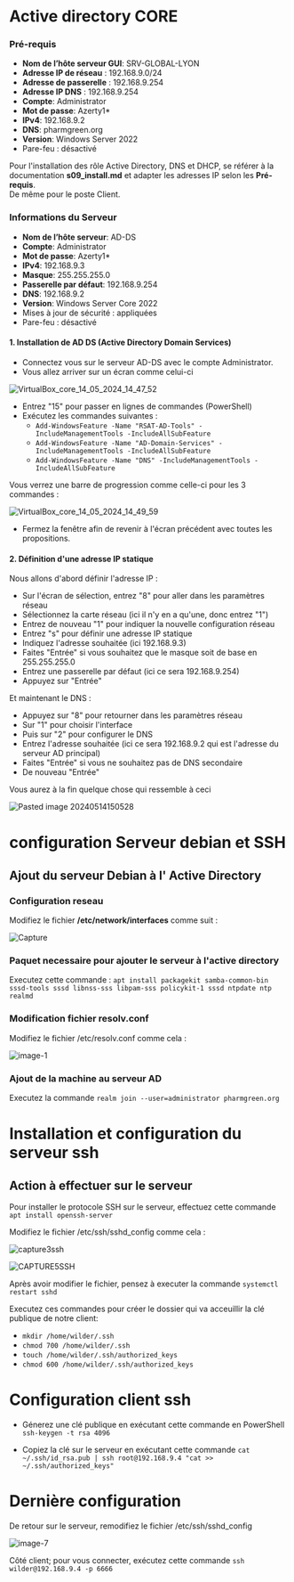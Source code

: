 # Active directory CORE

### Pré-requis
- **Nom de l’hôte serveur GUI**: SRV-GLOBAL-LYON
- **Adresse IP de réseau** : 192.168.9.0/24
- **Adresse de passerelle** : 192.168.9.254
- **Adresse IP DNS** : 192.168.9.254
- **Compte**: Administrator
- **Mot de passe**: Azerty1*
- **IPv4**: 192.168.9.2
- **DNS**: pharmgreen.org
- **Version**: Windows Server 2022
- Pare-feu : désactivé

Pour l'installation des rôle Active Directory, DNS et DHCP, se référer à la documentation **s09_install.md** et adapter les adresses IP selon les **Pré-requis**.  
De même pour le poste Client.

### Informations du Serveur

- **Nom de l’hôte serveur**: AD-DS
- **Compte**: Administrator
- **Mot de passe**: Azerty1*
- **IPv4**: 192.168.9.3
- **Masque**: 255.255.255.0
- **Passerelle par défaut**: 192.168.9.254
- **DNS**: 192.168.9.2
- **Version**: Windows Server Core 2022
- Mises à jour de sécurité : appliquées
- Pare-feu : désactivé 

#### 1. Installation de AD DS (Active Directory Domain Services)

- Connectez vous sur le serveur AD-DS avec le compte Administrator.
- Vous allez arriver sur un écran comme celui-ci
  
![VirtualBox_core_14_05_2024_14_47_52](https://github.com/WildCodeSchool/TSSR-2402-P3-G4-BuildYourInfra-Pharmgreen/assets/161329881/e80dff79-29d1-4bda-97fb-be2233a692fe)

- Entrez "15" pour passer en lignes de commandes (PowerShell)
- Exécutez les commandes suivantes : 
	- `Add-WindowsFeature -Name "RSAT-AD-Tools" -IncludeManagementTools -IncludeAllSubFeature`
	- `Add-WindowsFeature -Name "AD-Domain-Services" -IncludeManagementTools -IncludeAllSubFeature`
	- `Add-WindowsFeature -Name "DNS" -IncludeManagementTools -IncludeAllSubFeature`
 
Vous verrez une barre de progression comme celle-ci pour les 3 commandes :

![VirtualBox_core_14_05_2024_14_49_59](https://github.com/WildCodeSchool/TSSR-2402-P3-G4-BuildYourInfra-Pharmgreen/assets/161329881/9d616d04-7b80-4abe-b3cb-847d6169d6f1)

- Fermez la fenêtre afin de revenir à l'écran précédent avec toutes les propositions.

#### 2. Définition d'une adresse IP statique

Nous allons d'abord définir l'adresse IP :
- Sur l'écran de sélection, entrez "8" pour aller dans les paramètres réseau
- Sélectionnez la carte réseau (ici il n'y en a qu'une, donc entrez "1")
- Entrez de nouveau "1" pour indiquer la nouvelle configuration réseau
- Entrez "s" pour définir une adresse IP statique
- Indiquez l'adresse souhaitée (ici 192.168.9.3)
- Faites "Entrée" si vous souhaitez que le masque soit de base en 255.255.255.0
- Entrez une passerelle par défaut (ici ce sera 192.168.9.254)
- Appuyez sur "Entrée"

Et maintenant le DNS :
- Appuyez sur "8" pour retourner dans les paramètres réseau 
- Sur "1" pour choisir l'interface
- Puis sur "2" pour configurer le DNS
- Entrez l'adresse souhaitée (ici ce sera 192.168.9.2 qui est l'adresse du serveur AD principal)
- Faites "Entrée" si vous ne souhaitez pas de DNS secondaire
- De nouveau "Entrée"

Vous aurez à la fin quelque chose qui ressemble à ceci 

![Pasted image 20240514150528](https://github.com/WildCodeSchool/TSSR-2402-P3-G4-BuildYourInfra-Pharmgreen/assets/161329881/46a278b4-8224-4a6e-8f98-c2f11cb38ad5)


  # configuration Serveur debian et SSH 

## Ajout du serveur Debian à l' Active Directory

### Configuration reseau

Modifiez le fichier **/etc/network/interfaces** comme suit :


![Capture](https://github.com/WildCodeSchool/TSSR-2402-P3-G4-BuildYourInfra-Pharmgreen/assets/81968235/a8ac382b-05cb-475e-8292-adbb51969dcb)


### Paquet necessaire pour ajouter le serveur à l'active directory

Executez cette commande : `apt install packagekit samba-common-bin sssd-tools sssd libnss-sss libpam-sss policykit-1 sssd ntpdate ntp realmd`

### Modification fichier resolv.conf

Modifiez le fichier /etc/resolv.conf comme cela :

![image-1](https://github.com/WildCodeSchool/TSSR-2402-P3-G4-BuildYourInfra-Pharmgreen/assets/81968235/9ee74866-6e02-4e7f-9dd1-571e731d1ff6)

### Ajout de la machine au serveur AD

Executez la commande `realm join --user=administrator pharmgreen.org`

# Installation et configuration du serveur ssh

## Action à effectuer sur le serveur

Pour installer le protocole SSH sur le serveur, effectuez cette commande `apt install openssh-server`

Modifiez le fichier /etc/ssh/sshd_config comme cela :

![capture3ssh](https://github.com/WildCodeSchool/TSSR-2402-P3-G4-BuildYourInfra-Pharmgreen/assets/81968235/6df03c53-2575-4d6d-b626-5c9887b05ce4)


![CAPTURE5SSH](https://github.com/WildCodeSchool/TSSR-2402-P3-G4-BuildYourInfra-Pharmgreen/assets/81968235/bde0c267-4836-4366-a189-23321c6849c0)

Après avoir modifier le fichier, pensez à executer la commande `systemctl restart sshd`

Executez ces commandes pour créer le dossier qui va acceuillir la clé publique de notre client:
- `mkdir /home/wilder/.ssh`
- `chmod 700 /home/wilder/.ssh`
- `touch /home/wilder/.ssh/authorized_keys`
- `chmod 600 /home/wilder/.ssh/authorized_keys`

# Configuration client ssh

- Génerez une clé publique en exécutant cette commande en PowerShell `ssh-keygen -t rsa 4096`

- Copiez la clé sur le serveur en exécutant cette commande `cat ~/.ssh/id_rsa.pub | ssh root@192.168.9.4 "cat >> ~/.ssh/authorized_keys"`

# Dernière configuration

De retour sur le serveur, remodifiez le fichier /etc/ssh/sshd_config

![image-7](https://github.com/WildCodeSchool/TSSR-2402-P3-G4-BuildYourInfra-Pharmgreen/assets/81968235/5c9d0416-6b82-4c8c-a541-40d970c99395)

Côté client; pour vous connecter, exécutez cette commande `ssh wilder@192.168.9.4 -p 6666`


